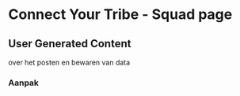 
# Connect Your Tribe - Squad page

## User Generated Content
over het posten en bewaren van data

### Aanpak

<!--
Volgende technische stap die ik studenten wil leren: iets met query parameters voor GET requests. 

**Volgende week dan forms, POST en de parallel naar query params voor POST requests.**

Kunnen we morgen oefenen met de query parameters/filters van Directus zelf (wat opdrachten aan de hand van de documentatie van Directus), 

en dan woensdag oefenen met query params in hun eigen routes toevoegen en gebruiken?

-->

